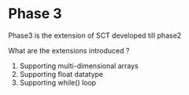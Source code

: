 # Phase 3
Phase3 is the extension of SCT developed till phase2 <br/>

What are the extensions introduced ?  
1) Supporting multi-dimensional arrays
2) Supporting float datatype
3) Supporting while() loop

